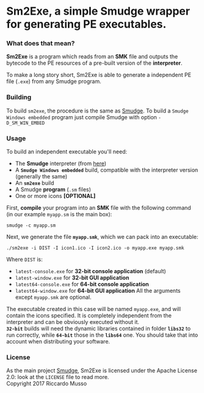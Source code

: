 # Sm2Exe, a simple Smudge wrapper for generating PE executables.

### What does that mean?

**Sm2Exe** is a program which reads from an **SMK** file and outputs the bytecode
to the PE resources of a pre-built version of the **interpreter**.

To make a long story short, Sm2Exe is able to generate a independent PE file (`.exe`) from any Smudge program.

### Building
To build `sm2exe`, the procedure is the same as [Smudge](https://www.github.com/rimuz/smudge).
To build a `Smudge Windows embedded` program just compile Smudge with option `-D_SM_WIN_EMBED`

### Usage
To build an independent executable you'll need:
- The **Smudge** interpreter (from [here](https://www.github.com/rimuz/smudge))
- A **`Smudge Windows embedded`** build, compatible with the interpreter version (generally the same)
- An **`sm2exe`** build
- A Smudge **program** (`.sm` files)
- One or more icons **[OPTIONAL]**

First, **compile** your program into an **SMK** file with the following command (in our example `myapp.sm` is the main box):
```
smudge -c myapp.sm
```

Next, we generate the file **`myapp.smk`**, which we can pack into an executable:

```
./sm2exe -i DIST -I icon1.ico -I icon2.ico -o myapp.exe myapp.smk
```
Where `DIST` is:
- `latest-console.exe` for **32-bit console application** (default)
- `latest-window.exe` for **32-bit GUI application**
- `latest64-console.exe` for **64-bit console application**
- `latest64-window.exe` for **64-bit GUI application**
All the arguments except `myapp.smk` are optional.

The executable created in this case will be named `myapp.exe`, and will contain the icons specified. It is completely independent from the interpreter and can be obviously executed without it. <br>
**`32-bit`** builds will need the dynamic libraries contained in folder **`libs32`** to run correctly, while **`64-bit`** those in the **`libs64`** one. You should take that into account when distributing your software.


### License

As the main project [Smudge](https://www.github.com/rimuz/smudge), Sm2Exe is licensed under the Apache License 2.0: look at the `LICENSE` file to read more. <br>
Copyright 2017 Riccardo Musso
